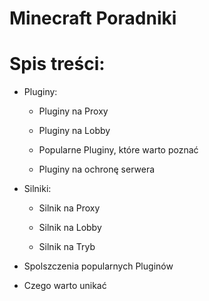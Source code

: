 # Minecraft Poradniki
# Spis treści:

 - Pluginy:

   - Pluginy na Proxy

   - Pluginy na Lobby

   - Popularne Pluginy, które warto poznać 

   - Pluginy na ochronę serwera

- Silniki:

   - Silnik na Proxy

   - Silnik na Lobby

   - Silnik na Tryb

- Spolszczenia popularnych Pluginów

- Czego warto unikać
